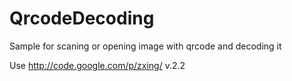 QrcodeDecoding
==============

Sample for scaning or opening image with qrcode and decoding it

Use http://code.google.com/p/zxing/ v.2.2
